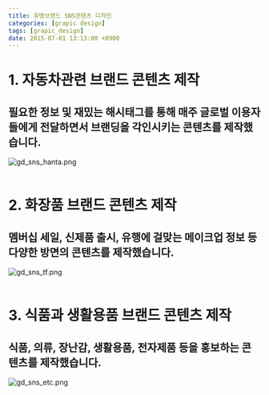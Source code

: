 ```yaml
---
title: 유명브랜드 SNS콘텐츠 디자인
categories: [grapic design]
tags: [grapic_design]
date: 2015-07-01 13:13:00 +0900
---
```

# 1. 자동차관련 브랜드 콘텐츠 제작

## 필요한 정보 및 재밌는 해시태그를 통해 매주 글로벌 이용자들에게 전달하면서 브랜딩을 각인시키는 콘텐츠를 제작했습니다.
![gd_sns_hanta.png](/posts/gd_sns_hanta.png)<br><br>

# 2. 화장품 브랜드 콘텐츠 제작
## 멤버십 세일, 신제품 출시, 유행에 걸맞는 메이크업 정보 등 다양한 방면의 콘텐츠를 제작했습니다.
![gd_sns_tf.png](/posts/gd_sns_tf.png)<br><br>

# 3. 식품과 생활용품 브랜드 콘텐츠 제작
## 식품, 의류, 장난감, 생활용품, 전자제품 등을 홍보하는 콘텐츠를 제작했습니다.
![gd_sns_etc.png](/posts/gd_sns_etc.png)<br><br>
